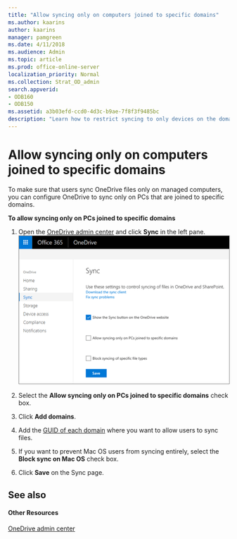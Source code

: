 ```yaml
---
title: "Allow syncing only on computers joined to specific domains"
ms.author: kaarins
author: kaarins
manager: pamgreen
ms.date: 4/11/2018
ms.audience: Admin
ms.topic: article
ms.prod: office-online-server
localization_priority: Normal
ms.collection: Strat_OD_admin
search.appverid:
- ODB160
- ODB150
ms.assetid: a3b03efd-ccd0-4d3c-b9ae-7f8f3f9485bc
description: "Learn how to restrict syncing to only devices on the domains you specify in the OneDrive admin center. "
---
```


# Allow syncing only on computers joined to specific domains

To make sure that users sync OneDrive files only on managed computers, you can configure OneDrive to sync only on PCs that are joined to specific domains.
  
 **To allow syncing only on PCs joined to specific domains**
  
1. Open the [OneDrive admin center](https://admin.onedrive.com/?v=SyncSettings) and click **Sync** in the left pane. 
    ![The Sync tab of the OneDrive admin center](media/1c3bf6d6-7b82-4c73-9df7-c8551a0c2922.png)
  
2. Select the **Allow syncing only on PCs joined to specific domains** check box. 
    
3. Click **Add domains**.
    
4. Add the [GUID of each domain](https://go.microsoft.com/fwlink/?linkid=871987) where you want to allow users to sync files. 
    
5. If you want to prevent Mac OS users from syncing entirely, select the **Block sync on Mac OS** check box. 
    
6. Click **Save** on the Sync page. 
    
## See also

#### Other Resources

[OneDrive admin center](https://support.office.com/article/b5665060-530f-40a3-b34a-9e935169b2e0)

